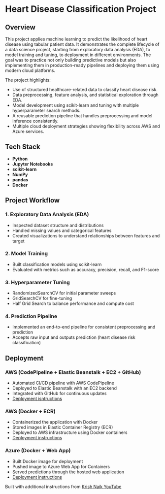 # Heart Disease Classification Project

## Overview
This project applies machine learning to predict the likelihood of heart disease using tabular patient data. It demonstrates the complete lifecycle of a data science project, starting from exploratory data analysis (EDA), to model training and tuning, to deployment in different environments. The goal was to practice not only building predictive models but also implementing them in production-ready pipelines and deploying them using modern cloud platforms.  

The project highlights:
- Use of structured healthcare-related data to classify heart disease risk.  
- Data preprocessing, feature analysis, and statistical exploration through EDA.  
- Model development using scikit-learn and tuning with multiple hyperparameter search methods.  
- A reusable prediction pipeline that handles preprocessing and model inference consistently.  
- Multiple cloud deployment strategies showing flexibility across AWS and Azure services.  

## Tech Stack
- **Python**
- **Jupyter Notebooks**
- **scikit-learn**
- **NumPy**
- **pandas**
- **Docker**


## Project Workflow

### 1. Exploratory Data Analysis (EDA)
- Inspected dataset structure and distributions  
- Handled missing values and categorical features  
- Created visualizations to understand relationships between features and target  

### 2. Model Training
- Built classification models using scikit-learn  
- Evaluated with metrics such as accuracy, precision, recall, and F1-score  

### 3. Hyperparameter Tuning
- RandomizedSearchCV for initial parameter sweeps  
- GridSearchCV for fine-tuning  
- Half Grid Search to balance performance and compute cost  

### 4. Prediction Pipeline
- Implemented an end-to-end pipeline for consistent preprocessing and prediction  
- Accepts raw input and outputs prediction (heart disease risk classification)  


## Deployment

### AWS (CodePipeline + Elastic Beanstalk + EC2 + GitHub)
- Automated CI/CD pipeline with AWS CodePipeline  
- Deployed to Elastic Beanstalk with an EC2 backend  
- Integrated with GitHub for continuous updates  
- [Deployment isntructions](https://github.com/raymondcen/Heart-Disease-Predictor/blob/aws-docker/deployment_setup.md)
### AWS (Docker + ECR)
- Containerized the application with Docker  
- Stored images in Elastic Container Registry (ECR)  
- Deployed to AWS infrastructure using Docker containers
- [Deployment instructions](google.com)

### Azure (Docker + Web App)
- Built Docker image for deployment  
- Pushed image to Azure Web App for Containers  
- Served predictions through the hosted web application
- [Deployment instructions](https://github.com/raymondcen/Heart-Disease-Predictor/blob/azure-docker/azure_docker_deployment.md)

Built with additional instructions from [Krish Naik YouTube](https://www.youtube.com/playlist?list=PLZoTAELRMXVPS-dOaVbAux22vzqdgoGhG)
